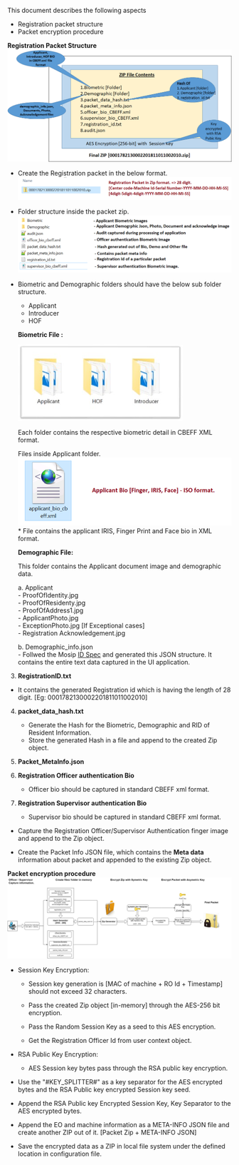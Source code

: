 This document describes the following aspects
- Registration packet structure
- Packet encryption procedure

**Registration Packet Structure**
	![Packet Design view](_images/registration/packet_creation_overview.png)

-   Create the Registration packet in the below format. 
	![Packet Design view](_images/registration/packet_zip_format.png)

-   Folder structure inside the packet zip. 
	![Inside Packet Design view](_images/registration/packet_struct_inside_zip.png)
	
-   Biometric and Demographic folders should have the below sub folder structure.
    -   Applicant
    -   Introducer
    -   HOF
    
    **Biometric File :**
    
    ![BioMetric Folder](_images/registration/biometric_folder.png)

	Each folder contains the respective biometric detail in CBEFF XML format.
			
	Files inside Applicant folder.
	![BioMetric Applicant Folder](_images/registration/packet_applicant_bio.png)
	    * File contains the applicant IRIS, Finger Print and Face bio in XML format.

    **Demographic File:**
    
    This folder contains the Applicant document image and demographic data.

     a. Applicant  
        - ProofOfIdentity.jpg  
        - ProofOfResidenty.jpg  
        - ProofOfAddress1.jpg  
        - ApplicantPhoto.jpg  
        - ExceptionPhoto.jpg \[If Exceptional cases\]  
        - Registration Acknowledgement.jpg  
        
     b.  Demographic\_info.json  
        - Follwed the Mosip [ID Spec](https://github.com/mosip/mosip/wiki/MOSIP-ID-Object-definition) and generated this JSON structure. It contains the entire text data captured in the UI application. 
	
3.  **RegistrationID.txt**
-   It contains the generated Registration id which is having the length of 28 digit.
    [Eg: 0001782130002201811011002010]

4.  **packet_data_hash.txt**
    -   Generate the Hash for the Biometric, Demographic and RID of
        Resident Information.
	-   Store the generated Hash in a file and append to the created Zip
	    object.
    
5.  **Packet\_MetaInfo.json**

6.  **Registration Officer authentication Bio**
    -   Officer bio should be captured in standard CBEFF xml format.
7.  **Registration Supervisor authentication Bio**
    -   Supervisor bio should be captured in standard CBEFF xml format.

-   Capture the Registration Officer/Supervisor Authentication finger
    image and append to the Zip object.

-   Create the Packet Info JSON file, which contains the **Meta data**
    information about packet and appended to the existing Zip object.

**Packet encryption procedure**
	![Packet Creation Flow](_images/registration/packet-creation-flow.png)

-   Session Key Encryption:

    -   Session key generation is \[MAC of machine + RO Id + Timestamp\]
        should not exceed 32 characters.

    -   Pass the created Zip object \[in-memory\] through the AES-256
        bit encryption.

    -   Pass the Random Session Key as a seed to this AES encryption.

    -   Get the Registration Officer Id from user context object. 

-   RSA Public Key Encryption:

    -   AES Session key bytes pass through the RSA public key
        encryption.

-   Use the "\#KEY\_SPLITTER\#" as a key separator for the AES encrypted
    bytes and the RSA Public key encrypted Session key seed.

-   Append the RSA Public key Encrypted Session Key, Key Separator to
    the AES encrypted bytes.

-   Append the EO and machine information as a META-INFO JSON file and
    create another ZIP out of it. \[Packet Zip + META-INFO JSON\]

-   Save the encrypted data as a ZIP in local file system under the
    defined location in configuration file.

